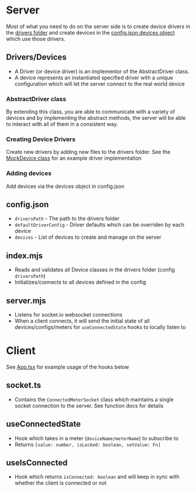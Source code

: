 # Server
Most of what you need to do on the server side is to create device drivers in the [drivers folder](server/drivers) and create devices in the [config.json devices object](server/config.json) which use those drivers.
## Drivers/Devices
* A Driver (or device driver) is an implementor of the AbstractDriver class.
* A device represents an instantiated specified driver with a unique configuration which will let the server connect to the real world device
### AbstractDriver class
By extending this class, you are able to communicate with a variety of devices and by implementing the abstract methods, the server will be able to interact with all of them in a consistent way.
### Creating Device Drivers
Create new drivers by adding new files to the drivers folder. See the [MockDevice class](server/drivers/MockDevice.mjs) for an example driver implementation
### Adding devices
Add devices via the devices object in config.json

## config.json
* `driversPath` - The path to the drivers folder
* `defaultDriverConfig` - Driver defaults which can be overriden by each device
* `devices` - List of devices to create and manage on the server 

## index.mjs
* Reads and validates all Device classes in the drivers folder (config `driversPath`)
* Initializes/connects to all devices defined in the config

## server.mjs
* Listens for socket.io websocket connections
* When a client connects, it will send the initial state of all devices/configs/meters for `useConnectedState` hooks to locally listen to


# Client
See [App.tsx](./client/src/App.tsx) for example usage of the hooks below

## socket.ts
* Contains the `ConnectedMeterSocket` class which maintains a single socket connection to the server. See function docs for details

## useConnectedState
* Hook which takes in a meter (`deviceName/meterName`) to subscribe to
* Returns `[value: number, isLocked: boolean, setValue: Fn]`

## useIsConnected
* Hook which returns `isConnected: boolean` and will keep in sync with whether the client is connected or not